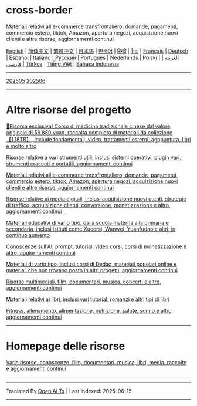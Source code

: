# cross-border
Materiali relativi all'e-commerce transfrontaliero, domande, pagamenti, commercio estero, tiktok, Amazon, apertura negozi, acquisizione nuovi clienti e altre risorse, aggiornamenti continui

[English](https://openaitx.github.io/view.html?user=mswnlz&project=cross-border&lang=en) | [简体中文](https://openaitx.github.io/view.html?user=mswnlz&project=cross-border&lang=zh-CN) | [繁體中文](https://openaitx.github.io/view.html?user=mswnlz&project=cross-border&lang=zh-TW) | [日本語](https://openaitx.github.io/view.html?user=mswnlz&project=cross-border&lang=ja) | [한국어](https://openaitx.github.io/view.html?user=mswnlz&project=cross-border&lang=ko) | [हिन्दी](https://openaitx.github.io/view.html?user=mswnlz&project=cross-border&lang=hi) | [ไทย](https://openaitx.github.io/view.html?user=mswnlz&project=cross-border&lang=th) | [Français](https://openaitx.github.io/view.html?user=mswnlz&project=cross-border&lang=fr) | [Deutsch](https://openaitx.github.io/view.html?user=mswnlz&project=cross-border&lang=de) | [Español](https://openaitx.github.io/view.html?user=mswnlz&project=cross-border&lang=es) | [Italiano](https://openaitx.github.io/view.html?user=mswnlz&project=cross-border&lang=it) | [Русский](https://openaitx.github.io/view.html?user=mswnlz&project=cross-border&lang=ru) | [Português](https://openaitx.github.io/view.html?user=mswnlz&project=cross-border&lang=pt) | [Nederlands](https://openaitx.github.io/view.html?user=mswnlz&project=cross-border&lang=nl) | [Polski](https://openaitx.github.io/view.html?user=mswnlz&project=cross-border&lang=pl) | [العربية](https://openaitx.github.io/view.html?user=mswnlz&project=cross-border&lang=ar) | [فارسی](https://openaitx.github.io/view.html?user=mswnlz&project=cross-border&lang=fa) | [Türkçe](https://openaitx.github.io/view.html?user=mswnlz&project=cross-border&lang=tr) | [Tiếng Việt](https://openaitx.github.io/view.html?user=mswnlz&project=cross-border&lang=vi) | [Bahasa Indonesia](https://openaitx.github.io/view.html?user=mswnlz&project=cross-border&lang=id)

------------
[202505](https://raw.githubusercontent.com/mswnlz/cross-border/main/202505.md)
[202506](https://raw.githubusercontent.com/mswnlz/cross-border/main/202506.md)



---------------
# Altre risorse del progetto

[🎁Risorsa esclusiva! Corso di medicina tradizionale cinese dal valore originale di 59.880 yuan, raccolta completa di materiali da collezione【1.18TB】, include fondamentali, video, trattamenti esterni, agopuntura, libri e molto altro](https://github.com/mswnlz/chinese-traditional)

[Risorse relative a vari strumenti utili, inclusi sistemi operativi, plugin vari, strumenti craccati e portatili, aggiornamenti continui](https://github.com/mswnlz/tools)

[Materiali relativi all'e-commerce transfrontaliero, domande, pagamenti, commercio estero, tiktok, Amazon, apertura negozi, acquisizione nuovi clienti e altre risorse, aggiornamenti continui](https://github.com/mswnlz/cross-border)

[Risorse relative ai media digitali, inclusi acquisizione nuovi utenti, strategie di traffico, acquisizione clienti, conversione, monetizzazione e altro, aggiornamenti continui](https://github.com/mswnlz/self-media)

[Materiali educativi di vario tipo, dalla scuola materna alla primaria e secondaria, inclusi istituti come Xueersi, Wanwei, Yuanfudao e altri, in continuo aumento](https://github.com/mswnlz/edu-knowlege)

[Conoscenze sull'AI, prompt, tutorial, video corsi, corsi di monetizzazione e altro, aggiornamenti continui](https://github.com/mswnlz/AIknowledge)

[Materiali di vario tipo, inclusi corsi di Dedao, materiali popolari online e materiali che non trovano posto in altri progetti, aggiornamenti continui](https://github.com/mswnlz/curriculum)

[Risorse multimediali, film, documentari, musica, concerti e altro, aggiornamenti continui](https://github.com/mswnlz/movies)

[Materiali relativi ai libri, inclusi vari tutorial, romanzi e altri tipi di libri](https://github.com/mswnlz/book)

[Fitness, allenamento, alimentazione, nutrizione, salute, sonno e altro, aggiornamenti continui](https://github.com/mswnlz/healthy)



---------------

# Homepage delle risorse
[Varie risorse, conoscenze, film, documentari, musica, libri, media, raccolte e aggiornamenti continui](https://github.com/mswnlz)

---------------

---

Tranlated By [Open Ai Tx](https://github.com/OpenAiTx/OpenAiTx) | Last indexed: 2025-06-15

---